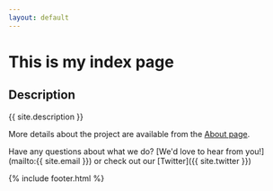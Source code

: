 ```yaml
---
layout: default
---
```


# This is my index page

## Description
{{ site.description }}

More details about the project are available from the [About page](about).

Have any questions about what we do? [We'd love to hear from you!](mailto:{{ site.email }}) or check out our [Twitter]({{ site.twitter }})

{% include footer.html %}
